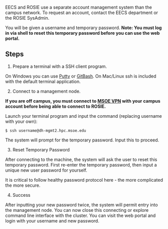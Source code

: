 EECS and ROSIE use a separate account management system than the campus network. To request an account, contact the EECS department or the ROSIE SysAdmin.

You will be given a username and temporary password. **Note: You must log in via shell to reset this temporary password before you can use the web portal.**

## Steps <!-- {docsify-ignore-all} -->

1. Prepare a terminal with a SSH client program.
   
On Windows you can use [Putty](https://www.putty.org/) or [GitBash](https://git-scm.com/downloads). On Mac/Linux ssh is included with the default terminal application.

2. Connect to a management node.
   
**If you are off campus, you must connect to [MSOE VPN](https://vpn.msoe.edu) with your campus account before being able to connect to ROSIE.**

Launch your terminal program and input the command (replacing username with your own):

```shell
$ ssh username@dh-mgmt2.hpc.msoe.edu
```

The system will prompt for the temporary password. Input this to proceed.

3. Reset Temporary Password

After connecting to the machine, the system will ask the user to reset this temporary password. First re-enter the temporary password, then input a unique new user password for yourself. 

It is critical to follow healthy password protocol here - the more complicated the more secure.

4. Success

After inputting your new password twice, the system will permit entry into the management node. You can now close this connecting or explore command line interface with the cluster. You can visit the web portal and login with your username and new password.